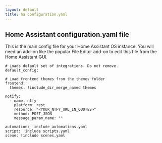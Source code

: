 ```yaml
---
layout: default
title: ha configuration.yaml
---
```


## Home Assistant configuration.yaml file

This is the main config file for your Home Assistant OS instance. You will need an add-on like the popular File Editor add-on to edit this file from the Home Assistant GUI.

```
# Loads default set of integrations. Do not remove.
default_config:

# Load frontend themes from the themes folder
frontend:
  themes: !include_dir_merge_named themes
  
notify:
  - name: ntfy
    platform: rest
    resource: "<YOUR_NTFY_URL_IN_QUOTES>"
    method: POST_JSON
    message_param_name: ""

automation: !include automations.yaml
script: !include scripts.yaml
scene: !include scenes.yaml
```
